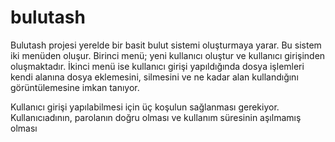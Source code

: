 # bulutash
Bulutash projesi yerelde bir basit bulut sistemi oluşturmaya yarar. Bu sistem iki menüden oluşur. Birinci menü; yeni kullanıcı oluştur ve kullanıcı girişinden oluşmaktadır. İkinci menü ise kullanıcı girişi yapıldığında dosya işlemleri kendi alanına dosya eklemesini, silmesini ve ne kadar alan kullandığını görüntülemesine imkan tanıyor.

Kullanıcı girişi yapılabilmesi için üç koşulun sağlanması gerekiyor. Kullanıcıadının, parolanın doğru olması ve kullanım süresinin aşılmamış olması 
